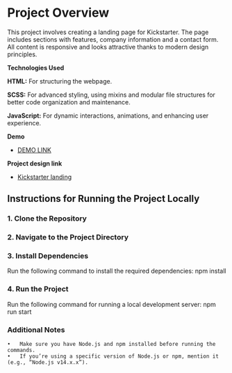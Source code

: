 # Project Overview

This project involves creating a landing page for Kickstarter. The page includes sections with features, company information and a contact form.
All content is responsive and looks attractive thanks to modern design principles.

**Technologies Used**

**HTML:** For structuring the webpage.

**SCSS:** For advanced styling, using mixins and modular file structures for better code organization and maintenance.

**JavaScript:** For dynamic interactions, animations, and enhancing user experience.

**Demo**
  - [DEMO LINK](https://serhiivoitiuk.github.io/Kickstarter_landing-page/)

**Project design link**
  - [Kickstarter landing](https://www.figma.com/design/Ujp7bCFuvuJlkn8TSbQPSZ/Kickstarter_FE-students?node-id=19655-32&node-type=canvas&t=Ne0iVCdUMOKgv39C-0)

## Instructions for Running the Project Locally

### 1. Clone the Repository
### 2. Navigate to the Project Directory
### 3. Install Dependencies
Run the following command to install the required dependencies: npm install
### 4. Run the Project
Run the following command for running a local development server: npm run start

### Additional Notes
	•	Make sure you have Node.js and npm installed before running the commands.
	•	If you’re using a specific version of Node.js or npm, mention it (e.g., “Node.js v14.x.x”).
